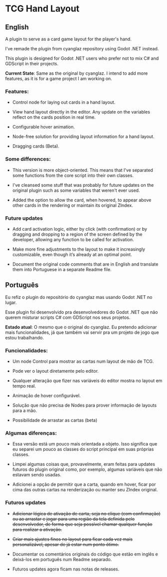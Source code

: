 # TCG Hand Layout
## English

A plugin to serve as a card game layout for the player's hand.

I've remade the plugin from cyanglaz repository using Godot .NET instead.

This plugin is designed for Godot .NET users who prefer not to mix C# and GDScript in their projects.

**Current State**: Same as the original by cyanglaz. I intend to add more features, as it is for a game project I am working on.

### Features:

- Control node for laying out cards in a hand layout.

- View hand layout directly in the editor. Any update on the variables reflect on the cards position in real time.

- Configurable hover animation.

- Node-free solution for providing layout information for a hand layout.

- Dragging cards (Beta).

### Some differences:

- This version is more object-oriented. This means that I've separated some functions from the core script into their own classes.

- I've cleansed some stuff that was probably for future updates on the original plugin such as some variables that weren't ever used.

- Added the option to allow the card, when hovered, to appear above other cards in the rendering or maintain its original ZIndex.

### Future updates

- Add card activation logic, either by click (with confirmation) or by dragging and dropping to a region of the screen defined by the developer, allowing any function to be called for activation.

- Make more fine adjustments to the layout to make it increasingly customizable, even though it’s already at an optimal point.

- Document the original code comments that are in English and translate them into Portuguese in a separate Readme file.

## Português
 
Eu refiz o plugin do repositório do cyanglaz mas usando Godot .NET no lugar.

Esse plugin foi desenvolvido pra desenvolvedores do Godot .NET que não querem misturar scripts C# com GDScript nos seus projetos.

**Estado atual**: O mesmo que o original do cyanglaz. Eu pretendo adicionar mais funcionalidades, já que também vai servir pra um projeto de jogo que estou trabalhando.

### Funcionalidades:

- Um node Control para mostrar as cartas num layout de mão de TCG.

- Pode ver o layout diretamente pelo editor.

- Qualquer alteração que fizer nas variáveis do editor mostra no layout em tempo real.

- Animação de hover configurável.

- Solução que não precisa de Nodes para prover informação de layouts para a mão.

- Possibilidade de arrastar as cartas (beta)

### Algumas diferenças:

- Essa versão está um pouco mais orientada a objeto. Isso significa que eu separei um pouco as classes do script principal em suas próprias classes.

- Limpei algumas coisas que, provavelmente, eram feitas para updates futuros do plugin original como, por exemplo, algumas variáveis que não estavam sendo usadas.

- Adicionei a opção de permitir que a carta, quando em hover, ficar por cima das outras cartas na renderização ou manter seu ZIndex original.

### Futuros updates

- ~~Adicionar lógica de ativação de carta, seja no clique (com confirmação) ou ao arrastar e jogar para uma região da tela definida pelo desenvolvedor, de forma que seja possível chamar qualquer função para realizar a ativação.~~ 
- ~~Criar mais ajustes finos no layout para ficar cada vez mais personalizável, apesar de já estar num ponto ótimo.~~

- Documentar os comentários originais do código que estão em inglês e deixá-los em português num Readme separado.

- Futuros updates agora ficam nas notas de releases.